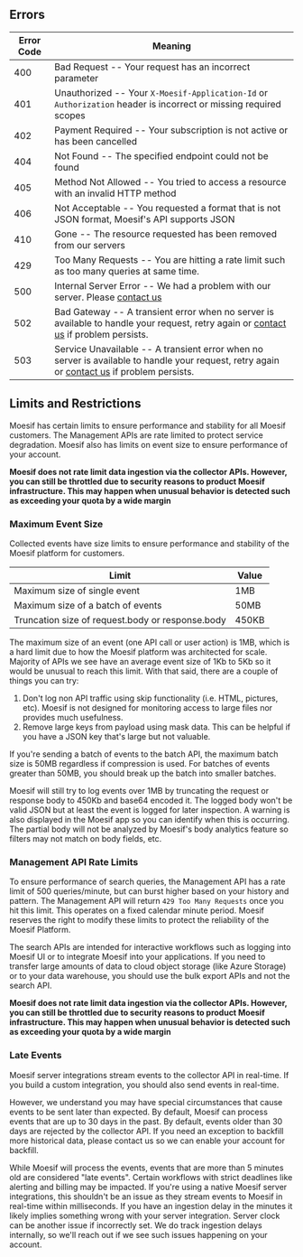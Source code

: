 ## Errors

Error Code | Meaning
---------- | -------
400 | Bad Request -- Your request has an incorrect parameter
401 | Unauthorized -- Your `X-Moesif-Application-Id` or `Authorization` header is incorrect or missing required scopes
402 | Payment Required -- Your subscription is not active or has been cancelled
404 | Not Found -- The specified endpoint could not be found
405 | Method Not Allowed -- You tried to access a resource with an invalid HTTP method
406 | Not Acceptable -- You requested a format that is not JSON format, Moesif's API supports JSON
410 | Gone -- The resource requested has been removed from our servers
429 | Too Many Requests -- You are hitting a rate limit such as too many queries at same time.
500 | Internal Server Error -- We had a problem with our server. Please [contact us](mailto:support@moesif.com)
502 | Bad Gateway -- A transient error when no server is available to handle your request, retry again or [contact us](mailto:support@moesif.com) if problem persists.
503 | Service Unavailable -- A transient error when no server is available to handle your request, retry again or [contact us](mailto:support@moesif.com) if problem persists.

## Limits and Restrictions

Moesif has certain limits to ensure performance and stability for all Moesif customers. The Management APIs are rate limited to protect service degradation. Moesif also has limits on event size to ensure performance of your account.

**Moesif does not rate limit data ingestion via the collector APIs. However, you can still be throttled due to security reasons to product Moesif infrastructure. This may happen when unusual behavior is detected such as exceeding your quota by a wide margin**

### Maximum Event Size

Collected events have size limits to ensure performance and stability of the Moesif platform for customers.

|Limit|Value|
|-----|-----|
|Maximum size of single event|1MB|
|Maximum size of a batch of events|50MB|
|Truncation size of request.body or response.body|450KB|

The maximum size of an event (one API call or user action) is 1MB, which is a hard limit due to how the Moesif platform was architected for scale. Majority of APIs we see have an average event size of 1Kb to 5Kb so it would be unusual to reach this limit. With that said, there are a couple of things you can try:

1. Don't log non API traffic using skip functionality (i.e. HTML, pictures, etc). Moesif is not designed for monitoring access to large files nor provides much usefulness. 
2. Remove large keys from payload using mask data. This can be helpful if you have a JSON key that's large but not valuable. 

If you're sending a batch of events to the batch API, the maximum batch size is 50MB regardless if compression is used. For batches of events greater than 50MB, you should break up the batch into smaller batches. 

Moesif will still try to log events over 1MB by truncating the request or response body to 450Kb and base64 encoded it. The logged body won't be valid JSON but at least the event is logged for later inspection. A warning is also displayed in the Moesif app so you can identify when this is occurring. The partial body will not be analyzed by Moesif's body analytics feature so filters may not match on body fields, etc.

### Management API Rate Limits 

To ensure performance of search queries, the Management API has a rate limit of 500 queries/minute, but can burst higher based on your history and pattern. The Management API will return `429 Too Many Requests` once you hit this limit. This operates on a fixed calendar minute period. Moesif reserves the right to modify these limits to protect the reliability of the Moesif Platform. 

The search APIs are intended for interactive workflows such as logging into Moesif UI or to integrate Moesif into your applications.
If you need to transfer large amounts of data to cloud object storage (like Azure Storage) or to your data warehouse, you should use the bulk export APIs and not the search API.

**Moesif does not rate limit data ingestion via the collector APIs. However, you can still be throttled due to security reasons to product Moesif infrastructure. This may happen when unusual behavior is detected such as exceeding your quota by a wide margin**

### Late Events

Moesif server integrations stream events to the collector API in real-time. If you build a custom integration, you should also send events in real-time.

However, we understand you may have special circumstances that cause events to be sent later than expected. By default, Moesif can process events that are up to 30 days in the past. By default, events older than 30 days are rejected by the collector API. If you need an exception to backfill more historical data, please contact us so we can enable your account for backfill.

While Moesif will process the events, events that are more than 5 minutes old are considered "late events". Certain workflows with strict deadlines like alerting and billing may be impacted. If you're using a native Moesif server integrations, this shouldn't be an issue as they stream events to Moesif in real-time within milliseconds. If you have an ingestion delay in the minutes it likely implies something wrong with your server integration. Server clock can be another issue if incorrectly set. We do track ingestion delays internally, so we'll reach out if we see such issues happening on your account.